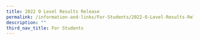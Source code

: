 ```yaml
---
title: 2022 O Level Results Release
permalink: /information-and-links/For-Students/2022-O-Level-Results-Release/
description: ""
third_nav_title: For Students
---
```


